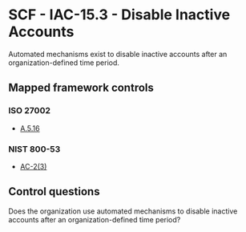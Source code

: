 # SCF - IAC-15.3 - Disable Inactive Accounts
Automated mechanisms exist to disable inactive accounts after an organization-defined time period. 
## Mapped framework controls
### ISO 27002
- [A.5.16](../iso27002/a-5.md#a516)
  
### NIST 800-53
- [AC-2(3)](../nist80053/ac-2-3.md)
  
## Control questions
Does the organization use automated mechanisms to disable inactive accounts after an organization-defined time period? 
  